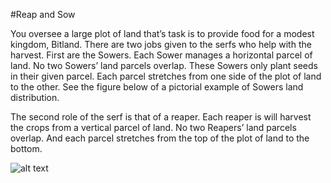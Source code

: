 #Reap and Sow

  You oversee a large plot of land that’s task is to provide food for a modest kingdom, Bitland.
There are two jobs given to the serfs who help with the harvest. First are the Sowers. Each Sower
manages a horizontal parcel of land. No two Sowers’ land parcels overlap. These Sowers only
plant seeds in their given parcel. Each parcel stretches from one side of the plot of land to the
other. See the figure below of a pictorial example of Sowers land distribution.  
  
  The second role of the serf is that of a reaper. Each reaper is will harvest the crops from a
vertical parcel of land. No two Reapers’ land parcels overlap. And each parcel stretches from the
top of the plot of land to the bottom. 

![alt text](https://i.gyazo.com/164e8d6de991f2e03e01ebcfdc7907d2.png)
